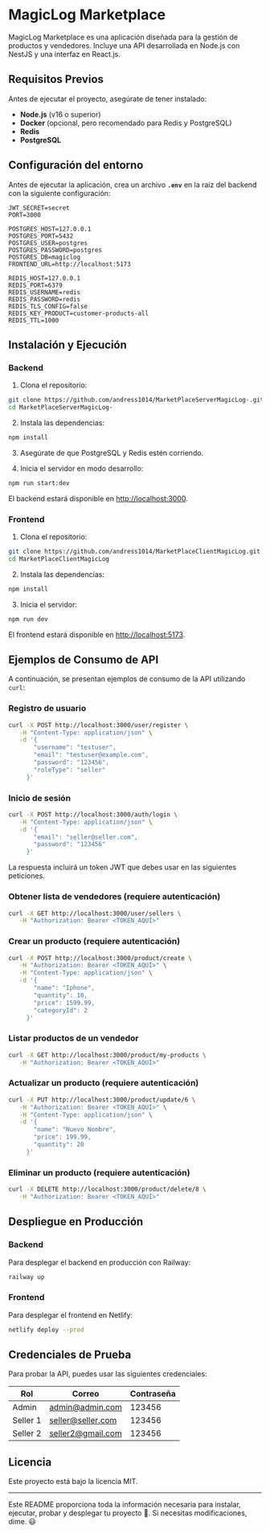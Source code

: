 # MagicLog Marketplace

MagicLog Marketplace es una aplicación diseñada para la gestión de productos y vendedores. Incluye una API desarrollada en Node.js con NestJS y una interfaz en React.js.

## Requisitos Previos

Antes de ejecutar el proyecto, asegúrate de tener instalado:

- **Node.js** (v16 o superior)
- **Docker** (opcional, pero recomendado para Redis y PostgreSQL)
- **Redis**
- **PostgreSQL**

## Configuración del entorno

Antes de ejecutar la aplicación, crea un archivo **`.env`** en la raíz del backend con la siguiente configuración:

```env
JWT_SECRET=secret
PORT=3000

POSTGRES_HOST=127.0.0.1
POSTGRES_PORT=5432
POSTGRES_USER=postgres
POSTGRES_PASSWORD=postgres
POSTGRES_DB=magiclog
FRONTEND_URL=http://localhost:5173

REDIS_HOST=127.0.0.1
REDIS_PORT=6379
REDIS_USERNAME=redis
REDIS_PASSWORD=redis
REDIS_TLS_CONFIG=false
REDIS_KEY_PRODUCT=customer-products-all
REDIS_TTL=1000
```

## Instalación y Ejecución

### Backend

1. Clona el repositorio:

  ```sh
  git clone https://github.com/andress1014/MarketPlaceServerMagicLog-.git
  cd MarketPlaceServerMagicLog-
  ```

2. Instala las dependencias:

  ```sh
  npm install
  ```

3. Asegúrate de que PostgreSQL y Redis estén corriendo.

4. Inicia el servidor en modo desarrollo:

  ```sh
  npm run start:dev
  ```

El backend estará disponible en [http://localhost:3000](http://localhost:3000).

### Frontend

1. Clona el repositorio:

  ```sh
  git clone https://github.com/andress1014/MarketPlaceClientMagicLog.git
  cd MarketPlaceClientMagicLog
  ```

2. Instala las dependencias:

  ```sh
  npm install
  ```

3. Inicia el servidor:

  ```sh
  npm run dev
  ```

El frontend estará disponible en [http://localhost:5173](http://localhost:5173).

## Ejemplos de Consumo de API

A continuación, se presentan ejemplos de consumo de la API utilizando `curl`:

### Registro de usuario

```sh
curl -X POST http://localhost:3000/user/register \
   -H "Content-Type: application/json" \
   -d '{
       "username": "testuser",
       "email": "testuser@example.com",
       "password": "123456",
       "roleType": "seller"
     }'
```

### Inicio de sesión

```sh
curl -X POST http://localhost:3000/auth/login \
   -H "Content-Type: application/json" \
   -d '{
       "email": "seller@seller.com",
       "password": "123456"
     }'
```

La respuesta incluirá un token JWT que debes usar en las siguientes peticiones.

### Obtener lista de vendedores (requiere autenticación)

```sh
curl -X GET http://localhost:3000/user/sellers \
   -H "Authorization: Bearer <TOKEN_AQUÍ>"
```

### Crear un producto (requiere autenticación)

```sh
curl -X POST http://localhost:3000/product/create \
   -H "Authorization: Bearer <TOKEN_AQUÍ>" \
   -H "Content-Type: application/json" \
   -d '{
       "name": "Iphone",
       "quantity": 10,
       "price": 1599.99,
       "categoryId": 2
     }'
```

### Listar productos de un vendedor

```sh
curl -X GET http://localhost:3000/product/my-products \
   -H "Authorization: Bearer <TOKEN_AQUÍ>"
```

### Actualizar un producto (requiere autenticación)

```sh
curl -X PUT http://localhost:3000/product/update/6 \
   -H "Authorization: Bearer <TOKEN_AQUÍ>" \
   -H "Content-Type: application/json" \
   -d '{
       "name": "Nuevo Nombre",
       "price": 199.99,
       "quantity": 20
     }'
```

### Eliminar un producto (requiere autenticación)

```sh
curl -X DELETE http://localhost:3000/product/delete/8 \
   -H "Authorization: Bearer <TOKEN_AQUÍ>"
```

## Despliegue en Producción

### Backend

Para desplegar el backend en producción con Railway:

```sh
railway up
```

### Frontend

Para desplegar el frontend en Netlify:

```sh
netlify deploy --prod
```

## Credenciales de Prueba

Para probar la API, puedes usar las siguientes credenciales:

| Rol     | Correo            | Contraseña |
|---------|-------------------|------------|
| Admin   | admin@admin.com   | 123456     |
| Seller 1| seller@seller.com | 123456     |
| Seller 2| seller2@gmail.com | 123456     |

## Licencia

Este proyecto está bajo la licencia MIT.

---

Este README proporciona toda la información necesaria para instalar, ejecutar, probar y desplegar tu proyecto 🚀. Si necesitas modificaciones, dime. 😃
